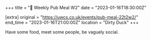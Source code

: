 +++
title = "🍔 Weekly Pub Meal W2"
date = "2023-01-16T18:30:00Z"

[extra]
original = "https://uwcs.co.uk/events/pub-meal-22t2w2/"    
end_time = "2023-01-16T21:00:00Z"
location = "Dirty Duck"
+++

Have some food, meet some people, be vaguely social.
